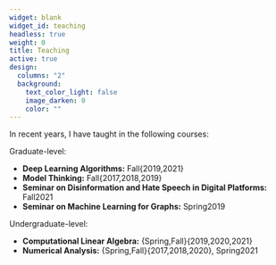 ```yaml
---
widget: blank
widget_id: teaching
headless: true
weight: 0
title: Teaching
active: true
design:
  columns: "2"
  background:
    text_color_light: false
    image_darken: 0
    color: ""
---
```

In recent years, I have taught in the following courses:

Graduate-level:
* **Deep Learning Algorithms:** Fall{2019,2021}
* **Model Thinking:** Fall{2017,2018,2019}
* **Seminar on Disinformation and Hate Speech in Digital Platforms:** Fall2021
* **Seminar on Machine Learning for Graphs:** Spring2019

Undergraduate-level:
* **Computational Linear Algebra:** {Spring,Fall}{2019,2020,2021}
* **Numerical Analysis:** {Spring,Fall}{2017,2018,2020}, Spring2021